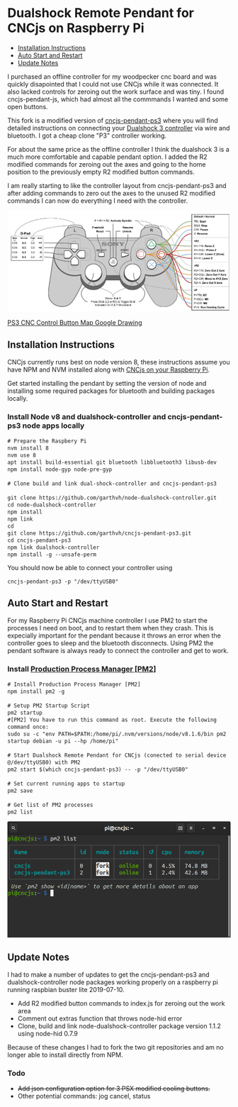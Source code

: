 # Dualshock Remote Pendant for CNCjs on Raspberry Pi

<ul>
    <li><a href="installation-instructions">Installation Instructions</a></li>
    <li><a href="auto-start-and-restart">Auto Start and Restart</a></li>
    <li><a href="update-notes">Update Notes</a></li>
</ul>

I purchased an offline controller for my woodpecker cnc board and was quickly disapointed that I could not use CNCjs while it was connected. It also lacked controls for zeroing out the work surface and was tiny. I found cncjs-pendant-js, which had almost all the commmands I wanted and some open buttons.

This fork is a modified version of [cncjs-pendant-ps3](https://github.com/cncjs/cncjs-pendant-ps3) where you will find detailed instructions on connecting your [Dualshock 3 controller](https://www.playstation.com/en-us/explore/accessories/dualshock-3-ps3/) via wire and bluetooth.  I got a cheap clone "P3" controller working.

For about the same price as the offline controller I think the dualshock 3 is a much more comfortable and capable pendant option. I added the R2 modified commands for zeroing out the axes and going to the home position to the previously empty R2 modified button commands. 

I am really starting to like the controller layout from cncjs-pendant-ps3 and after adding commands to zero out the axes to the unused R2 modified commands I can now do everything I need with the controller. 

![Button Map](images/Button_Map.jpg)

 [PS3 CNC Control Button Map Google Drawing](https://docs.google.com/drawings/d/1PdNYWQexs-ckQcoG5lmz6B-brYfwW1SJI2Fqjip_APQ/edit?usp=sharing)

## Installation Instructions 

CNCjs currently runs best on node version 8, these instructions assume you have NPM and NVM installed along with [CNCjs on your Raspberry Pi](https://cnc.js.org/docs/rpi-setup-guide/). 

Get started installing the pendant by setting the version of node and installing some required packages for bluetooth and building packages locally. 

### Install Node v8 and dualshock-controller and cncjs-pendant-ps3 node apps locally
```
# Prepare the Raspbery Pi
nvm install 8
nvm use 8
apt install build-essential git bluetooth libbluetooth3 libusb-dev
npm install node-gyp node-pre-gyp

# Clone build and link dual-shock-controller and cncjs-pendant-ps3

git clone https://github.com/garthvh/node-dualshock-controller.git
cd node-dualshock-controller
npm install
npm link 
cd
git clone https://github.com/garthvh/cncjs-pendant-ps3.git
cd cncjs-pendant-ps3
npm link dualshock-controller
npm install -g --unsafe-perm
```
You should now be able to connect your controller using 
```
cncjs-pendant-ps3 -p "/dev/ttyUSB0"
```

## Auto Start and Restart
For my Raspberry Pi CNCjs machine controller I use PM2 to start the processes I need on boot, and to restart them when they crash.  This is expecially important for the pendant because it throws an error when the controller goes to sleep and the bluetooth disconnects.  Using PM2 the pendant software is always ready to connect the controller and get to work.

### Install [Production Process Manager [PM2]](http://pm2.io)

```
# Install Production Process Manager [PM2]
npm install pm2 -g

# Setup PM2 Startup Script
pm2 startup
#[PM2] You have to run this command as root. Execute the following command once:
sudo su -c "env PATH=$PATH:/home/pi/.nvm/versions/node/v8.1.6/bin pm2 startup debian -u pi --hp /home/pi"

# Start Dualshock Remote Pendant for CNCjs (conected to serial device @/dev/ttyUSB0) with PM2
pm2 start $(which cncjs-pendant-ps3) -- -p "/dev/ttyUSB0"

# Set current running apps to startup
pm2 save

# Get list of PM2 processes
pm2 list
```
![pm2 list](images/pm2.png)
 ## Update Notes

I had to make a number of updates to get the cncjs-pendant-ps3 and dualshock-controller node packages working properly on a raspberry pi running raspbian buster lite 2019-07-10.

* Add R2 modified button commands to index.js for zeroing out the work area
* Comment out extras function that throws node-hid error
* Clone, build and link node-dualshock-controller package version 1.1.2 using node-hid 0.7.9

Because of these changes I had to fork the two git repositories and am no longer able to install directly from NPM.

### Todo

* ~~Add json configuration option for 3 PSX modified cooling buttons.~~
* Other potential commands: jog cancel, status